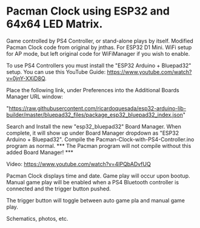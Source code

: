 # Pacman Clock using ESP32 and 64x64 LED Matrix. 
Game controlled by PS4 Controller, or stand-alone plays by itself.
Modified Pacman Clock code from original by jnthas. For ESP32 D1 Mini.
WiFi setup for AP mode, but left original code for WiFiManager if you wish to enable.

To use PS4 Controllers you must install the "ESP32 Arduino + Bluepad32" setup.
You can use this YouTube Guide: https://www.youtube.com/watch?v=0jnY-XXiD8Q.

Place the following link, under Preferences into the Additional Boards Manager URL window:

"https://raw.githubusercontent.com/ricardoquesada/esp32-arduino-lib-builder/master/bluepad32_files/package_esp32_bluepad32_index.json"

Search and Install the new "esp32_bluepad32" Board Manager.
When complete, it will show up under Board Manager dropdown as "ESP32 Arduino + Bluepad32".
Compile the Pacman-Clock-with-PS4-Controller.ino program as normal.
*** The Pacman program will not compile without this added Board Manager! ***

Video: https://www.youtube.com/watch?v=4IPQbADvfUQ

Pacman Clock displays time and date.
Game play will occur upon bootup. Manual game play will be enabled when a 
PS4 Bluetooth controller is connected and the trigger button pushed.

The trigger button will toggle between auto game pla and manual game play.

Schematics, photos, etc. 
